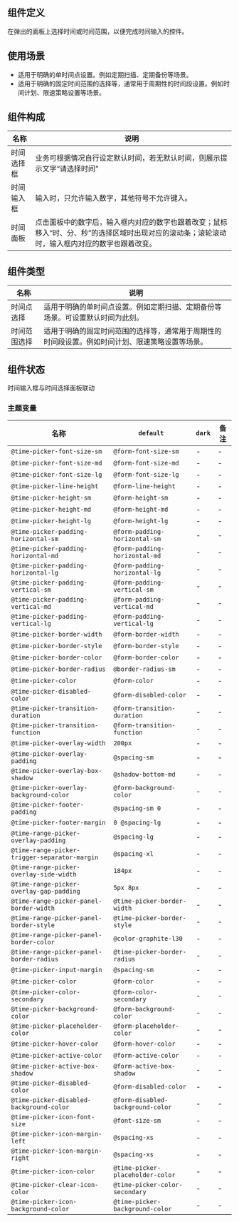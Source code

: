 ## 组件定义

在弹出的面板上选择时间或时间范围，以便完成时间输入的控件。

## 使用场景

- 适用于明确的单时间点设置。例如定期扫描、定期备份等场景。
- 适用于明确的固定时间范围的选择等，通常用于周期性的时间段设置。例如时间计划、限速策略设置等场景。

## 组件构成

| 名称 | 说明 |
| --- | --- |
| 时间选择框 | 业务可根据情况自行设定默认时间，若无默认时间，则展示提示文字“请选择时间” |
| 时间输入框 | 输入时，只允许输入数字，其他符号不允许键入。 |
| 时间面板 | 点击面板中的数字后，输入框内对应的数字也跟着改变；鼠标移入“时、分、秒”的选择区域时出现对应的滚动条；滚轮滚动时，输入框内对应的数字也跟着改变。 |

## 组件类型

| 名称 | 说明 |
| --- | --- |
| 时间点选择 | 适用于明确的单时间点设置。例如定期扫描、定期备份等场景。可设置默认时间为此刻。 |
| 时间范围选择 | 适用于明确的固定时间范围的选择等，通常用于周期性的时间段设置。例如时间计划、限速策略设置等场景。 |

## 组件状态

时间输入框与时间选择面板联动

### 主题变量

| 名称 | `default` | `dark` | 备注 |
| --- | --- | --- | --- |
| `@time-picker-font-size-sm` | `@form-font-size-sm` | - | - |
| `@time-picker-font-size-md` | `@form-font-size-md` | - | - |
| `@time-picker-font-size-lg` | `@form-font-size-lg` | - | - |
| `@time-picker-line-height` | `@form-line-height` | - | - |
| `@time-picker-height-sm` | `@form-height-sm` | - | - |
| `@time-picker-height-md` | `@form-height-md` | - | - |
| `@time-picker-height-lg` | `@form-height-lg` | - | - |
| `@time-picker-padding-horizontal-sm` | `@form-padding-horizontal-sm` | - | - |
| `@time-picker-padding-horizontal-md` | `@form-padding-horizontal-md` | - | - |
| `@time-picker-padding-horizontal-lg` | `@form-padding-horizontal-lg` | - | - |
| `@time-picker-padding-vertical-sm` | `@form-padding-vertical-sm` | - | - |
| `@time-picker-padding-vertical-md` | `@form-padding-vertical-md` | - | - |
| `@time-picker-padding-vertical-lg` | `@form-padding-vertical-lg` | - | - |
| `@time-picker-border-width` | `@form-border-width` | - | - |
| `@time-picker-border-style` | `@form-border-style` | - | - |
| `@time-picker-border-color` | `@form-border-color` | - | - |
| `@time-picker-border-radius` | `@border-radius-sm` | - | - |
| `@time-picker-color` | `@form-color` | - | - |
| `@time-picker-disabled-color` | `@form-disabled-color` | - | - |
| `@time-picker-transition-duration` | `@form-transition-duration` | - | - |
| `@time-picker-transition-function` | `@form-transition-function` | - | - |
| `@time-picker-overlay-width` | `200px` | - | - |
| `@time-picker-overlay-padding` | `@spacing-sm` | - | - |
| `@time-picker-overlay-box-shadow` | `@shadow-bottom-md` | - | - |
| `@time-picker-overlay-background-color` | `@form-background-color` | - | - |
| `@time-picker-footer-padding` | `@spacing-sm 0` | - | - |
| `@time-picker-footer-margin` | `0 @spacing-lg` | - | - |
| `@time-range-picker-overlay-padding` | `@spacing-lg` | - | - |
| `@time-range-picker-trigger-separator-margin` | `@spacing-xl` | - | - |
| `@time-range-picker-overlay-side-width` | `184px` | - | - |
| `@time-range-picker-overlay-gap-padding` | `5px 8px` | - | - |
| `@time-range-picker-panel-border-width` | `@time-picker-border-width` | - | - |
| `@time-range-picker-panel-border-style` | `@time-picker-border-style` | - | - |
| `@time-range-picker-panel-border-color` | `@color-graphite-l30` | - | - |
| `@time-range-picker-panel-border-radius` | `@time-picker-border-radius` | - | - |
| `@time-picker-input-margin` | `@spacing-sm` | - | - |
| `@time-picker-color` | `@form-color` | - | - |
| `@time-picker-color-secondary` | `@form-color-secondary` | - | - |
| `@time-picker-background-color` | `@form-background-color` | - | - |
| `@time-picker-placeholder-color` | `@form-placeholder-color` | - | - |
| `@time-picker-hover-color` | `@form-hover-color` | - | - |
| `@time-picker-active-color` | `@form-active-color` | - | - |
| `@time-picker-active-box-shadow` | `@form-active-box-shadow` | - | - |
| `@time-picker-disabled-color` | `@form-disabled-color` | - | - |
| `@time-picker-disabled-background-color` | `@form-disabled-background-color` | - | - |
| `@time-picker-icon-font-size` | `@font-size-sm` | - | - |
| `@time-picker-icon-margin-left` | `@spacing-xs` | - | - |
| `@time-picker-icon-margin-right` | `@spacing-xs` | - | - |
| `@time-picker-icon-color` | `@time-picker-placeholder-color` | - | - |
| `@time-picker-clear-icon-color` | `@time-picker-color-secondary` | - | - |
| `@time-picker-icon-background-color` | `@time-picker-background-color` | - | - |
